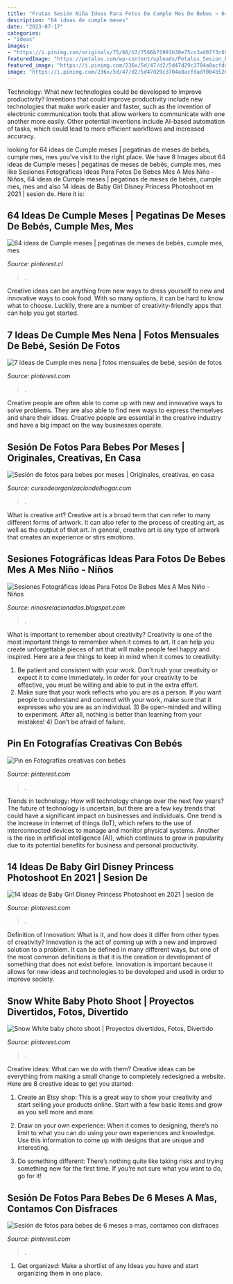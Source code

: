 ```yaml
---
title: "Frutas Sesión Niña Ideas Para Fotos De Cumple Mes De Bebes ~ 64 Ideas De Cumple Meses"
description: "64 ideas de cumple meses"
date: "2023-07-17"
categories:
- "ideas"
images:
- "https://i.pinimg.com/originals/75/66/b7/7566b71991b30e75cc3ad07f3c690f92.jpg"
featuredImage: "https://petalos.com/wp-content/uploads/Petalos_Sesion_Para_ninos-4.jpg"
featured_image: "https://i.pinimg.com/236x/5d/47/d2/5d47d29c3704a8acfdadf004b526e522.jpg"
image: "https://i.pinimg.com/236x/5d/47/d2/5d47d29c3704a8acfdadf004b526e522.jpg"
---
```



Technology: What new technologies could be developed to improve productivity?
Inventions that could improve productivity include new technologies that make work easier and faster, such as the invention of electronic communication tools that allow workers to communicate with one another more easily. Other potential inventions include AI-based automation of tasks, which could lead to more efficient workflows and increased accuracy.

	

		
looking for 64 ideas de Cumple meses | pegatinas de meses de bebés, cumple mes, mes you've visit to the right place. We have 8 Images about 64 ideas de Cumple meses | pegatinas de meses de bebés, cumple mes, mes like Sesiones Fotográficas Ideas Para Fotos De Bebes Mes A Mes Niño - Niños, 64 ideas de Cumple meses | pegatinas de meses de bebés, cumple mes, mes and also 14 ideas de Baby Girl Disney Princess Photoshoot en 2021 | sesion de. Here it is:
		
    
## 64 Ideas De Cumple Meses | Pegatinas De Meses De Bebés, Cumple Mes, Mes

<img loading=lazy src="https://i.pinimg.com/236x/9d/a3/1e/9da31e84eccfa38244f786cf9a2aca3a--baby-stickers-pink-grey.jpg" onerror="this.onerror=null;this.src='https://tse2.mm.bing.net/th?id=OIP.9qJJoMMpwckYuAmitmorKgAAAA&amp;pid=15.1';" alt="64 ideas de Cumple meses | pegatinas de meses de bebés, cumple mes, mes">

_Source: pinterest.cl_

>. 

	

Creative ideas can be anything from new ways to dress yourself to new and innovative ways to cook food. With so many options, it can be hard to know what to choose. Luckily, there are a number of creativity-friendly apps that can help you get started.

    
## 7 Ideas De Cumple Mes Nena | Fotos Mensuales De Bebé, Sesión De Fotos

<img loading=lazy src="https://i.pinimg.com/236x/2a/76/00/2a7600e4cba9dee1e1cda9653dfe7568.jpg" onerror="this.onerror=null;this.src='https://tse3.mm.bing.net/th?id=OIP.Z7-3NszT7mFE61gZB3Ax_AAAAA&amp;pid=15.1';" alt="7 ideas de Cumple mes nena | fotos mensuales de bebé, sesión de fotos">

_Source: pinterest.com_

>. 

	

Creative people are often able to come up with new and innovative ways to solve problems. They are also able to find new ways to express themselves and share their ideas. Creative people are essential in the creative industry and have a big impact on the way businesses operate.

    
## Sesión De Fotos Para Bebes Por Meses | Originales, Creativas, En Casa

<img loading=lazy src="https://cursodeorganizaciondelhogar.com/wp-content/uploads/2017/08/ideas-para-la-fotografía-que-enmarca-los-primeros-doce-meses-del-bebe-6.jpg" onerror="this.onerror=null;this.src='https://tse1.mm.bing.net/th?id=OIP.TmYEd-IqKiCMJQDIUON1PwHaHa&amp;pid=15.1';" alt="Sesión de fotos para bebes por meses | Originales, creativas, en casa">

_Source: cursodeorganizaciondelhogar.com_

>. 

	

What is creative art?
Creative art is a broad term that can refer to many different forms of artwork. It can also refer to the process of creating art, as well as the output of that art. In general, creative art is any type of artwork that creates an experience or stirs emotions.

    
## Sesiones Fotográficas Ideas Para Fotos De Bebes Mes A Mes Niño - Niños

<img loading=lazy src="https://petalos.com/wp-content/uploads/Petalos_Sesion_Para_ninos-4.jpg" onerror="this.onerror=null;this.src='https://tse3.mm.bing.net/th?id=OIP.888Rlsu5AdUQbkpJqnk5GwHaE8&amp;pid=15.1';" alt="Sesiones Fotográficas Ideas Para Fotos De Bebes Mes A Mes Niño - Niños">

_Source: ninosrelacionados.blogspot.com_

>. 

	

What is important to remember about creativity?
Creativity is one of the most important things to remember when it comes to art. It can help you create unforgettable pieces of art that will make people feel happy and inspired. Here are a few things to keep in mind when it comes to creativity: 
1) Be patient and consistent with your work. Don’t rush your creativity or expect it to come immediately. In order for your creativity to be effective, you must be willing and able to put in the extra effort. 
2) Make sure that your work reflects who you are as a person. If you want people to understand and connect with your work, make sure that it expresses who you are as an individual. 3) Be open-minded and willing to experiment. After all, nothing is better than learning from your mistakes! 4) Don’t be afraid of failure.

    
## Pin En Fotografías Creativas Con Bebés

<img loading=lazy src="https://i.pinimg.com/originals/75/66/b7/7566b71991b30e75cc3ad07f3c690f92.jpg" onerror="this.onerror=null;this.src='https://tse2.mm.bing.net/th?id=OIP.DGV6-Z3CYRB5R7zWiiPbCgHaE7&amp;pid=15.1';" alt="Pin en Fotografías creativas con bebés">

_Source: pinterest.com_

>. 

	

Trends in technology: How will technology change over the next few years?
The future of technology is uncertain, but there are a few key trends that could have a significant impact on businesses and individuals. One trend is the increase in internet of things (IoT), which refers to the use of interconnected devices to manage and monitor physical systems. Another is the rise in artificial intelligence (AI), which continues to grow in popularity due to its potential benefits for business and personal productivity.

    
## 14 Ideas De Baby Girl Disney Princess Photoshoot En 2021 | Sesion De

<img loading=lazy src="https://i.pinimg.com/236x/5d/47/d2/5d47d29c3704a8acfdadf004b526e522.jpg" onerror="this.onerror=null;this.src='https://tse4.mm.bing.net/th?id=OIP.jpus7CZZXxzzNyufCHoiuwAAAA&amp;pid=15.1';" alt="14 ideas de Baby Girl Disney Princess Photoshoot en 2021 | sesion de">

_Source: pinterest.com_

>. 

	

Definition of Innovation: What is it, and how does it differ from other types of creativity?
Innovation is the act of coming up with a new and improved solution to a problem. It can be defined in many different ways, but one of the most common definitions is that it is the creation or development of something that does not exist before. Innovation is important because it allows for new ideas and technologies to be developed and used in order to improve society.

    
## Snow White Baby Photo Shoot | Proyectos Divertidos, Fotos, Divertido

<img loading=lazy src="https://i.pinimg.com/474x/58/6c/92/586c92ffd650f0a4561c351dd624feea--november-pictures-baby-photo-shoots.jpg" onerror="this.onerror=null;this.src='https://tse3.mm.bing.net/th?id=OIP.yvjhF7NonjWPTpXLZWfpnQAAAA&amp;pid=15.1';" alt="Snow White baby photo shoot | Proyectos divertidos, Fotos, Divertido">

_Source: pinterest.com_

>. 

	

Creative ideas: What can we do with them?
Creative ideas can be everything from making a small change to completely redesigned a website. Here are 8 creative ideas to get you started:
1. Create an Etsy shop: This is a great way to show your creativity and start selling your products online. Start with a few basic items and grow as you sell more and more.

2. Draw on your own experience: When it comes to designing, there’s no limit to what you can do using your own experiences and knowledge. Use this information to come up with designs that are unique and interesting.

3. Do something different: There’s nothing quite like taking risks and trying something new for the first time. If you’re not sure what you want to do, go for it!

    
## Sesión De Fotos Para Bebes De 6 Meses A Mas, Contamos Con Disfraces

<img loading=lazy src="https://i.pinimg.com/originals/33/43/9f/33439facd8dc5e48621e8da6f67067d1.jpg" onerror="this.onerror=null;this.src='https://tse1.mm.bing.net/th?id=OIP.slZEIXNCgtX6tJ-SwGpOaQAAAA&amp;pid=15.1';" alt="Sesión de fotos para bebes de 6 meses a mas, contamos con disfraces">

_Source: pinterest.com_

>. 

	

1. Get organized: Make a shortlist of any Ideas you have and start organizing them in one place.


